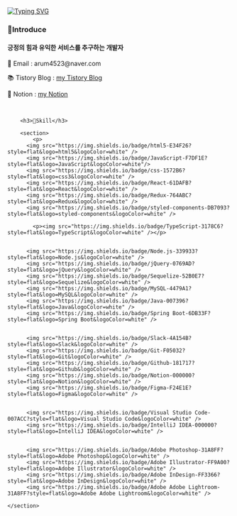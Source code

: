 <body>
    <a href="https://git.io/typing-svg"><img src="https://readme-typing-svg.herokuapp.com?font=Fira+Code&pause=1000&color=15485F&width=435&lines=%EC%95%88%EB%85%95%ED%95%98%EC%84%B8%EC%9A%94!%F0%9F%91%8B+arumPark%EC%9E%85%EB%8B%88%EB%8B%A4" alt="Typing SVG" /></a>
    <section>
    <h3>📢Introduce</h3>
        <div>
            <h4>긍정의 힘과 유익한 서비스를 추구하는 개발자</h4>
            <p>📧 Email  : arum4523@naver.com</p>
            <p>📚 Tistory Blog : <a href="https://codingnewbie.tistory.com/" target="_blank">my Tistory Blog</a><p>
            <p>📗 Notion : <a href="https://www.notion.so/99b8842aa02346ada265218310d30df3?pvs=4" target="_blank">my Notion</a><p>
        </div>
    </section>
    <br>

        <h3>🔧Skill</h3>
         
        <section>
            <p>
          <img src="https://img.shields.io/badge/html5-E34F26?style=flat&logo=html5&logoColor=white" />
          <img src="https://img.shields.io/badge/JavaScript-F7DF1E?style=flat&logo=JavaScript&logoColor=white"/>
          <img src="https://img.shields.io/badge/css-1572B6?style=flat&logo=css3&logoColor=white" />
          <img src="https://img.shields.io/badge/React-61DAFB?style=flat&logo=React&logoColor=white" />
          <img src="https://img.shields.io/badge/Redux-764ABC?style=flat&logo=Redux&logoColor=white" />
          <img src="https://img.shields.io/badge/styled-components-DB7093?style=flat&logo=styled-components&logoColor=white" />
          
            <p><img src="https://img.shields.io/badge/TypeScript-3178C6?style=flat&logo=TypeScript&logoColor=white" /></p>

            
          <img src="https://img.shields.io/badge/Node.js-339933?style=flat&logo=Node.js&logoColor=white" />
          <img src="https://img.shields.io/badge/jQuery-0769AD?style=flat&logo=jQuery&logoColor=white" />
          <img src="https://img.shields.io/badge/Sequelize-52B0E7?style=flat&logo=Sequelize&logoColor=white" />
          <img src="https://img.shields.io/badge/MySQL-4479A1?style=flat&logo=MySQL&logoColor=white" />
          <img src="https://img.shields.io/badge/Java-007396?style=flat&logo=Java&logoColor=white" />
          <img src="https://img.shields.io/badge/Spring Boot-6DB33F?style=flat&logo=Spring Boot&logoColor=white" />
            
         
          <img src="https://img.shields.io/badge/Slack-4A154B?style=flat&logo=Slack&logoColor=white" />
          <img src="https://img.shields.io/badge/Git-F05032?style=flat&logo=Git&logoColor=white" />
          <img src="https://img.shields.io/badge/Github-181717?style=flat&logo=Github&logoColor=white" />
          <img src="https://img.shields.io/badge/Notion-000000?style=flat&logo=Notion&logoColor=white" />
          <img src="https://img.shields.io/badge/Figma-F24E1E?style=flat&logo=Figma&logoColor=white" />
           

          <img src="https://img.shields.io/badge/Visual Studio Code-007ACC?style=flat&logo=Visual Studio Code&logoColor=white" />
          <img src="https://img.shields.io/badge/IntelliJ IDEA-000000?style=flat&logo=IntelliJ IDEA&logoColor=white" />
           
       
          <img src="https://img.shields.io/badge/Adobe Photoshop-31A8FF?style=flat&logo=Adobe Photoshop&logoColor=white" />
          <img src="https://img.shields.io/badge/Adobe Illustrator-FF9A00?style=flat&logo=Adobe Illustrator&logoColor=white" />
          <img src="https://img.shields.io/badge/Adobe InDesign-FF3366?style=flat&logo=Adobe InDesign&logoColor=white" />
          <img src="https://img.shields.io/badge/Adobe Adobe Lightroom-31A8FF?style=flat&logo=Adobe Adobe Lightroom&logoColor=white" />

    </section>
</doby>
    
